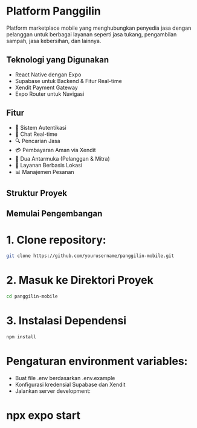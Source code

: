 # Platform Panggilin

Platform marketplace mobile yang menghubungkan penyedia jasa dengan pelanggan untuk berbagai layanan seperti jasa tukang, pengambilan sampah, jasa kebersihan, dan lainnya.

## Teknologi yang Digunakan

- React Native dengan Expo
- Supabase untuk Backend & Fitur Real-time
- Xendit Payment Gateway
- Expo Router untuk Navigasi

## Fitur

- 🔐 Sistem Autentikasi
- 💬 Chat Real-time
- 🔍 Pencarian Jasa
- 💳 Pembayaran Aman via Xendit
- 📱 Dua Antarmuka (Pelanggan & Mitra)
- 📍 Layanan Berbasis Lokasi
- 📊 Manajemen Pesanan

## Struktur Proyek

## Memulai Pengembangan

# 1. Clone repository:
```bash
git clone https://github.com/yourusername/panggilin-mobile.git
```
# 2. Masuk ke Direktori Proyek
```bash
cd panggilin-mobile
```
# 3. Instalasi Dependensi
```bash
npm install
```
# Pengaturan environment variables:
- Buat file .env berdasarkan .env.example
- Konfigurasi kredensial Supabase dan Xendit
- Jalankan server development:

# npx expo start
